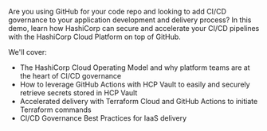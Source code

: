 Are you using GitHub for your code repo and looking to add CI/CD governance to your application development and delivery process? In this demo, learn how HashiCorp can secure and accelerate your CI/CD pipelines with the HashiCorp Cloud Platform on top of GitHub. 

We'll cover:
* The HashiCorp Cloud Operating Model and why platform teams are at the heart of CI/CD governance
* How to leverage GitHub Actions with HCP Vault to easily and securely retrieve secrets stored in HCP Vault
* Accelerated delivery with Terraform Cloud and GitHub Actions to initiate Terraform commands
* CI/CD Governance Best Practices for IaaS delivery
